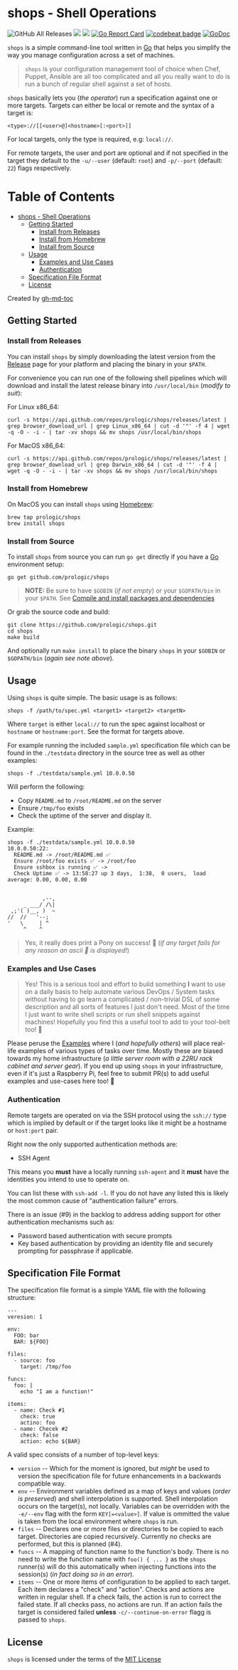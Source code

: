 # shops - Shell Operations

![GitHub All Releases](https://img.shields.io/github/downloads/prologic/shops/total)
![](https://github.com/prologic/shops/workflows/Go/badge.svg)
![](https://github.com/prologic/shops/workflows/ReviewDog/badge.svg)
[![Go Report Card](https://goreportcard.com/badge/prologic/shops)](https://goreportcard.com/report/prologic/shops)
[![codebeat badge](https://codebeat.co/badges/15fba8a5-3044-4f40-936f-9e0f5d5d1fd9)](https://codebeat.co/projects/github-com-prologic-shops-master)
[![GoDoc](https://godoc.org/github.com/prologic/shops?status.svg)](https://godoc.org/github.com/prologic/shops)

`shops` is a simple command-line tool written in [Go](https://golang.org)
that helps you simplify the way you manage configuration across a set of
machines.

> `shops` is your configuration management tool of choice when Chef,
> Puppet, Ansible are all too complicated and all you really want to do is
> run a bunch of regular shell against a set of hosts.

`shops` basically lets you (_the operator_) run a specification against one
or more targets. Targets can either be local or remote and the syntax of a
target is:

```
<type>://[[<user>@]<hostname>[:<port>]]
```

For local targets, only the type is required, e.g: `local://`.

For remote targets, the user and port are optional and if not specified in the
target they default to the `-u/--user` (default: `root`) and `-p/--port` (default: `22`)
flags respectively.

Table of Contents
=================

* [shops \- Shell Operations](#shops---shell-operations)
  * [Getting Started](#getting-started)
    * [Install from Releases](#install-from-releases)
    * [Install from Homebrew](#install-from-homebrew)
    * [Install from Source](#install-from-source)
  * [Usage](#usage)
    * [Examples and Use Cases](#examples-and-use-cases)
    * [Authentication](#authentication)
  * [Specification File Format](#specification-file-format)
  * [License](#license)

Created by [gh-md-toc](https://github.com/ekalinin/github-markdown-toc.go)

## Getting Started

### Install from Releases

You can install `shops` by simply downloading the latest version from the
[Release](https://github.com/prologic/shops/releases) page for your platform
and placing the binary in your `$PATH`.

For convenience you can run one of the following shell pipelines which will download and
install the latest release binary into `/usr/local/bin` (_modify to suit_):

For Linux x86_64:

```console
curl -s https://api.github.com/repos/prologic/shops/releases/latest | grep browser_download_url | grep Linux_x86_64 | cut -d '"' -f 4 | wget -q -O - -i - | tar -xv shops && mv shops /usr/local/bin/shops
```

For MacOS x86_64:

```console
curl -s https://api.github.com/repos/prologic/shops/releases/latest | grep browser_download_url | grep Darwin_x86_64 | cut -d '"' -f 4 | wget -q -O - -i - | tar -xv shops && mv shops /usr/local/bin/shops
```

### Install from Homebrew

On MacOS you can install `shops` using [Homebrew](https://brew.sh):

```#!console
brew tap prologic/shops
brew install shops
```

### Install from Source

To install `shops` from source you can run `go get` directly if you have a [Go](https://golang.org) environment setup:

```#!console
go get github.com/prologic/shops
```

> __NOTE:__ Be sure to have `$GOBIN` (_if not empty_) or your `$GOPATH/bin`
>           in your `$PATH`.
>           See [Compile and install packages and dependencies](https://golang.org/cmd/go/#hdr-Compile_and_install_packages_and_dependencies)

Or grab the source code and build:

```#!console
git clone https://github.com/prologic/shops.git
cd shops
make build
```

And optionally run `make install` to place the binary `shops` in your `$GOBIN`
or `$GOPATH/bin` (_again see note above_).

## Usage

Using `shops` is quite simple. The basic usage is as follows:

```#!console
shops -f /path/to/spec.yml <target1> <target2> <targetN>
```

Where `target` is either `local://` to run the spec against localhost or `hostname` or `hostname:port`. See the format for targets above.

For example running the included `sample.yml` specification file which can be
found in the `./testdata` directory in the source tree as well as other examples:

```#!console
shops -f ./testdata/sample.yml 10.0.0.50
```

Will perform the following:

- Copy `README.md` to `/root/README.md` on the server
- Ensure `/tmp/foo` exists
- Check the uptime of the server and display it.

Example:

```#!console
shops -f ./testdata/sample.yml 10.0.0.50
10.0.0.50:22:
  README.md -> /root/README.md ✅
  Ensure /root/foo exists ✅ -> /root/foo
  Ensure sshbox is running ✅ ->
  Check Uptime ✅ -> 13:58:27 up 3 days,  1:38,  0 users,  load average: 0.00, 0.00, 0.00


           ,--,
     _ ___/ /\|
 ,;'( )__, )  ~
//  //   '--;
'   \     | ^
     ^    ^
```

> Yes, it really does print a Pony on success! 🤣 (_if any target fails for any reason an ascii 💩 is displayed!_)

### Examples and Use Cases

> Yes! This is a serious tool and effort to build something __I__ want to use on a daily basis to help automate various DevOps / System tasks
> without having to go learn a complicated / non-trivial DSL of some description and all sorts of features I just don't need.
> Most of the time I just want to write shell scripts or run shell snippets against machines!
> Hopefully you find this a useful tool to add to your tool-belt too! 🤗

Please peruse the [Examples](/examples) where I (_and hopefully others_) will place real-life examples of various types of tasks over time. Mostly these are biased towards my home infrastructure (_a little server room with a 22RU rack cabinet and server gear_). If you end up using `shops` in your infrastructure, even if it's just a Raspberry Pi, feel free to submit PR(s) to add useful examples and use-cases here too! 🙇‍

### Authentication

Remote targets are operated on via the SSH protocol using the `ssh://` type
which is implied by default or if the target looks like it might be a hostname
or `host:port` pair.

Right now the only supported authentication methods are:

- SSH Agent

This means you **must** have a locally running `ssh-agent` and it **must**
have the identities you intend to use to operate on.

You can list these with `ssh-add -l`. If you do not have any listed this is
likely the most common cause of "authentication failure" errors.

There is an issue (#9) in the backlog to address adding support for other
authentication mechanisms such as:

- Password based authentication with secure prompts
- Key based authentication by providing an identity file and securely prompting for
  passphrase if applicable.

## Specification File Format

The specification file format is a simple YAML file with the following structure:

```#!yaml
---
veresion: 1

env:
  FOO: bar
  BAR: ${FOO}

files:
  - source: foo
    target: /tmp/foo

funcs:
  foo: |
    echo "I am a function!"

items:
  - name: Check #1
    check: true
    actino: foo
  - name: Checek #2
    check: false
    action: echo ${BAR}
```

A valid spec consists of a number of top-level keys:

- `version` -- Which for the moment is ignored, but _might_ be used to version
               the specification file for future enhancements in a backwards
               compatible way.
- `env`     -- Environment variables defined as a map of keys and values
               (_order is preserved_) and shell interpolation  is supported.
               Shell interpolation occurs on the target(s), not locally.
               Variables can be overridden with the `-e/--env` flag with the
               form `KEY[=<value>]`. If value is ommitted the value is taken
               from the local environment where `shops` is run.
- `files`   -- Declares one or more files or directories to be copied to each
               target. Directories are copied recursively. Currently no
               checks are performed, but this is planned (#4).
- `funcs`   -- A mapping of function name to the function's body. There is no
               need to write the function name with `foo() { ... }` as the
               `shops` runner(s) will do this automatically when injecting
               functions into the session(s) (_in fact doing so in an error_).
- `items`   -- One or more items of configuration to be applied to each target.
               Each item declares a "check" and "action". Checks and
               actions are written in regular shell. If a check fails, the
               action is run to correct the failed state. If all checks pass,
               no actions are run. If an action fails the target is considered
               failed __unless__ `-c/--continue-on-error` flagg is passed to `shops`.

## License

`shops` is licensed under the terms of the [MIT License](/LICENSE)
